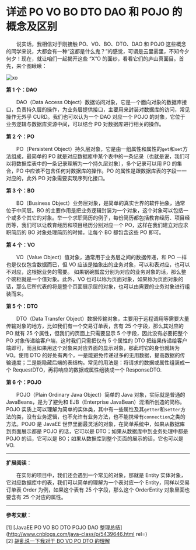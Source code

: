 <meta name="referrer" content="no-referrer" />

# 详述 PO VO BO DTO DAO 和 POJO 的概念及区别


　　说实话，我相信对于刚接触 PO、VO、BO、DTO、DAO 和 POJO 这些概念的同学来说，大都会有一种“这都是什么鬼？”的感觉，可谓是云里雾里，不知今夕何夕！现在，就让咱们一起揭开这些 “X”O 的面纱，看看它们的庐山真面目。首先，来个图瞅瞅：

![xo](https://img-blog.csdn.net/20170816144718827)

**第 1 个：DAO**

　　DAO（Data Access Object）数据访问对象，它是一个面向对象的数据库接口，负责持久层的操作，为业务层提供接口，主要用来封装对数据库的访问，常见操作无外乎 CURD。我们也可以认为一个 DAO 对应一个 POJO 的对象，它位于业务逻辑与数据库资源中间，可以结合 PO 对数据库进行相关的操作。

**第 2 个：PO**

　　PO（Persistent Object）持久层对象，它是由一组属性和属性的`get`和`set`方法组成，最简单的 PO 就是对应数据库中某个表中的一条记录（也就是说，我们可以将数据库表中的一条记录理解为一个持久层对象），多个记录可以用 PO 的集合，PO 中应该不包含任何对数据库的操作。PO 的属性是跟数据库表的字段一一对应的，此外 PO 对象需要实现序列化接口。

**第 3 个：BO**

　　BO（Business Object）业务层对象，是简单的真实世界的软件抽象，通常位于中间层。BO 的主要作用是把业务逻辑封装为一个对象，这个对象可以包括一个或多个其它的对象。举一个求职简历的例子，每份简历都包括教育经历、项目经历等，我们可以让教育经历和项目经历分别对应一个 PO，这样在我们建立对应求职简历的 BO 对象处理简历的时候，让每个 BO 都包含这些 PO 即可。

**第 4 个：VO**

　　VO（Value Object）值对象，通常用于业务层之间的数据传递，和 PO 一样也是仅仅包含数据而已，但 VO 应该是抽象出的业务对象，可以和表对应，也可以不对应，这根据业务的需要。 如果锅碗瓢盆分别为对应的业务对象的话，那么整个碗柜就是一个值对象。此外，VO 也可以称为页面对象，如果称为页面对象的话，那么它所代表的将是整个页面展示层的对象，也可以由需要的业务对象进行组装而来。

**第 5 个：DTO**

　　DTO（Data Transfer Object）数据传输对象，主要用于远程调用等需要大量传输对象的地方，比如我们有一个交易订单表，含有 25 个字段，那么其对应的 PO 就有 25 个属性，但我们的页面上只需要显示 5 个字段，因此没有必要把整个 PO 对象传递给客户端，这时我们只需把仅有 5 个属性的 DTO 把结果传递给客户端即可，而且如果用这个对象来对应界面的显示对象，那此时它的身份就转为 VO。使用 DTO 的好处有两个，一是能避免传递过多的无用数据，提高数据的传输速度；二是能隐藏后端的表结构。常见的用法是：将请求的数据或属性组装成一个 RequestDTO，再将响应的数据或属性组装成一个 ResponseDTO.

**第 6 个：POJO**

　　POJO（Plain Ordinary Java Object）简单的 Java 对象，实际就是普通的 JavaBeans，是为了避免和 EJB（Enterprise JavaBean）混淆所创造的简称。POJO 实质上可以理解为简单的实体类，其中有一些属性及其`getter`和`setter`方法的类，没有业务逻辑，也不允许有业务方法，也不能携带有`connection`之类的方法。POJO 是 JavaEE 世界里面最灵活的对象，在简单系统中，如果从数据库到页面展示都是 POJO 的话，它可以是 DTO；如果从数据库中到业务处理中都是 POJO 的话，它可以是 BO；如果从数据库到整个页面的展示的话，它也可以是 VO.

* * *

**扩展阅读**：

　　在实际的项目中，我们还会遇到一个常见的对象，那就是 Entity 实体对象，它对应数据库中的表，我们可以简单的理解为一个表对应一个 Entity，同样以交易订单表 Order 为例，如果这个表有 25 个字段，那么这个 OrderEntity 对象里面也要含有 25 个对应的属性。

* * *

**参考文献**：

\[1\] [JavaEE PO VO BO DTO POJO DAO 整理总结](http://www.cnblogs.com/java-class/p/5439646.html rel=)  
\[2\] [胡乱说一下我对于 BO VO PO DTO 的理解](http://virusswb.blog.51cto.com/115214/458636)